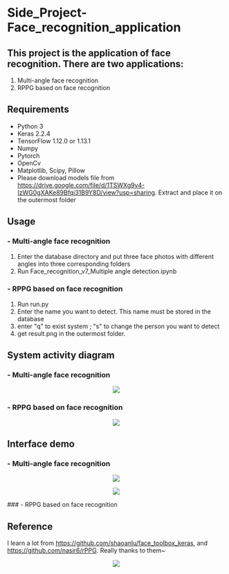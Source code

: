 # Side_Project-Face_recognition_application
## This project is the application of face recognition. There are two applications:
1. Multi-angle face recognition
2. RPPG based on face recognition
## Requirements
- Python 3
- Keras 2.2.4
- TensorFlow 1.12.0 or 1.13.1
- Numpy
- Pytorch
- OpenCv
- Matplotlib, Scipy, Pillow
- Please download models file from https://drive.google.com/file/d/1TSWXg9v4-IzWG0gXAKe89Bfqi31B9Y8D/view?usp=sharing. Extract and place it on the outermost folder
## Usage
### - Multi-angle face recognition
1. Enter the database directory and put three face photos with different angles into three corresponding folders
2. Run Face_recognition_v7_Multiple angle detection.ipynb
### - RPPG based on face recognition
1. Run run.py
2. Enter the name you want to detect. This name must be stored in the database
3. enter "q" to exist system ; "s" to change the person you want to detect
4. get result.png in the outermost folder.
## System activity diagram
### - Multi-angle face recognition
<p align="center">
  <img src="https://user-images.githubusercontent.com/56544982/143415234-3af31f5f-1bde-4ca4-83d3-a36ea0aa7e86.png">
</p>

### - RPPG based on face recognition

<p align="center">
  <img  src="https://user-images.githubusercontent.com/56544982/143415359-75c7a9f4-4c8a-4371-8fcb-63622771fc7f.png">
</p>

## Interface demo


### - Multi-angle face recognition
<p align="center">
  <img  src="https://user-images.githubusercontent.com/56544982/143415495-6fc0d3a1-45e7-49a2-ab29-5aee959754b8.png">
</p>
<p align="center">
  <img  src="https://user-images.githubusercontent.com/56544982/143415757-fa944baa-7880-4dee-ae1f-964dfc90c52b.png">
</p>
### - RPPG based on face recognition

## Reference
I learn a lot from https://github.com/shaoanlu/face_toolbox_keras, and https://github.com/nasir6/rPPG. Really thanks to them~

<p align="center">
  <img  src="https://user-images.githubusercontent.com/56544982/143400529-8bad8c8b-9460-49cf-b9c0-28404c37cc36.png">
</p>
